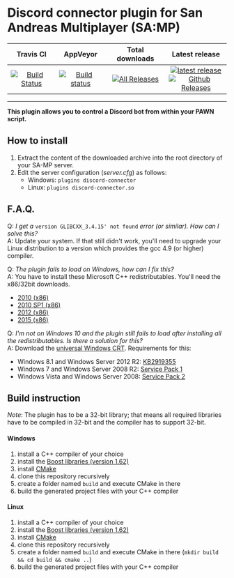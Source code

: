# Discord connector plugin for San Andreas Multiplayer (SA:MP)

| Travis CI | AppVeyor | Total downloads | Latest release |
| :---: | :---: | :---: | :---: |
|  [![Build Status](https://travis-ci.org/maddinat0r/samp-discord-connector.svg?branch=master)](https://travis-ci.org/maddinat0r/samp-discord-connector)   |  [![Build status](https://ci.appveyor.com/api/projects/status/hr53e3q8etb06xta/branch/master?svg=true)](https://ci.appveyor.com/project/maddinat0r/samp-discord-connector/branch/master)  |  [![All Releases](https://img.shields.io/github/downloads/maddinat0r/samp-discord-connector/total.svg?maxAge=86400)](https://github.com/maddinat0r/samp-discord-connector/releases)  |  [![latest release](https://img.shields.io/github/release/maddinat0r/samp-discord-connector.svg?maxAge=86400)](https://github.com/maddinat0r/samp-discord-connector/releases) <br> [![Github Releases](https://img.shields.io/github/downloads/maddinat0r/samp-discord-connector/latest/total.svg?maxAge=86400)](https://github.com/maddinat0r/samp-discord-connector/releases)  |  
-------------------------------------------------
**This plugin allows you to control a Discord bot from within your PAWN script.**

How to install
--------------
1. Extract the content of the downloaded archive into the root directory of your SA-MP server.
2. Edit the server configuration (*server.cfg*) as follows:
   - Windows: `plugins discord-connector`
   - Linux: `plugins discord-connector.so`

F.A.Q.
------
Q: *I get a* `version GLIBCXX_3.4.15' not found` *error (or similar). How can I solve this?*  
A: Update your system. If that still didn't work, you'll need to upgrade your Linux distribution to a version which provides the gcc 4.9 (or higher) compiler.

Q: *The plugin fails to load on Windows, how can I fix this?*  
A: You have to install these Microsoft C++ redistributables. You'll need the x86/32bit downloads.
   - [2010 (x86)](http://www.microsoft.com/en-us/download/details.aspx?id=5555)
   - [2010 SP1 (x86)](http://www.microsoft.com/en-us/download/details.aspx?id=8328)
   - [2012 (x86)](http://www.microsoft.com/en-us/download/details.aspx?id=30679)
   - [2015 (x86)](https://www.microsoft.com/en-US/download/details.aspx?id=48145)  

Q: *I'm not on Windows 10 and the plugin still fails to load after installing all the redistributables. Is there a solution for this?*  
A: Download the [universal Windows CRT](https://www.microsoft.com/en-US/download/details.aspx?id=48234). Requirements for this:
 - Windows 8.1 and Windows Server 2012 R2: [KB2919355](https://support.microsoft.com/en-us/kb/2919355)  
 - Windows 7 and Windows Server 2008 R2: [Service Pack 1](https://support.microsoft.com/en-us/kb/976932)  
 - Windows Vista and Windows Server 2008: [Service Pack 2](https://support.microsoft.com/en-us/kb/948465)  

Build instruction
---------------
*Note*: The plugin has to be a 32-bit library; that means all required libraries have to be compiled in 32-bit and the compiler has to support 32-bit.
#### Windows
1. install a C++ compiler of your choice
3. install the [Boost libraries (version 1.62)](http://www.boost.org/users/download/)
4. install [CMake](http://www.cmake.org/)
5. clone this repository recursively
6. create a folder named `build` and execute CMake in there
7. build the generated project files with your C++ compiler

#### Linux
1. install a C++ compiler of your choice
3. install the [Boost libraries (version 1.62)](http://www.boost.org/users/download/)
4. install [CMake](http://www.cmake.org/)
5. clone this repository recursively
6. create a folder named `build` and execute CMake in there (`mkdir build && cd build && cmake ..`)
7. build the generated project files with your C++ compiler
